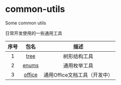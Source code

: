 # common-utils
Some common utils

日常开发使用的一些通用工具 


 |  序号  |  包名  |  描述  |
 | :---: | :---: | :---: |
 | 1 | [tree](https://github.com/ty-peng/common-utils/tree/develop/src/main/java/com/typeng/utils/tree) |  树形结构工具 |
 | 2 | [enums](https://github.com/ty-peng/common-utils/tree/develop/src/main/java/com/typeng/utils/enums) |  通用枚举工具 |
 | 3 | [office](https://github.com/ty-peng/common-utils/tree/develop/src/main/java/com/typeng/utils/office) |  通用Office文档工具（开发中） |
